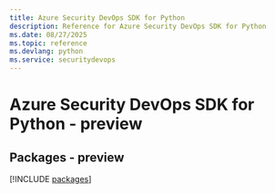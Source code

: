 ```yaml
---
title: Azure Security DevOps SDK for Python
description: Reference for Azure Security DevOps SDK for Python
ms.date: 08/27/2025
ms.topic: reference
ms.devlang: python
ms.service: securitydevops
---
```

# Azure Security DevOps SDK for Python - preview
## Packages - preview
[!INCLUDE [packages](security-devops-index.md)]